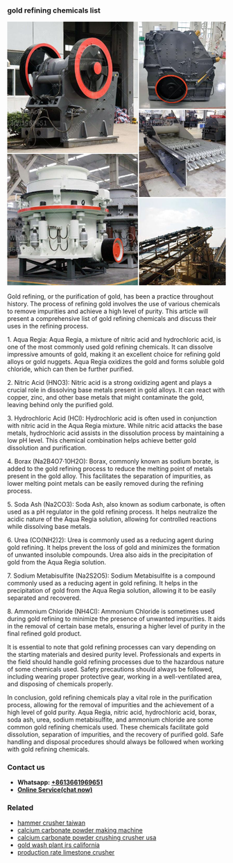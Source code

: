 <h3>gold refining chemicals list</h3><img src='1708589538.jpg' alt=''><p>Gold refining, or the purification of gold, has been a practice throughout history. The process of refining gold involves the use of various chemicals to remove impurities and achieve a high level of purity. This article will present a comprehensive list of gold refining chemicals and discuss their uses in the refining process.</p><p>1. Aqua Regia: Aqua Regia, a mixture of nitric acid and hydrochloric acid, is one of the most commonly used gold refining chemicals. It can dissolve impressive amounts of gold, making it an excellent choice for refining gold alloys or gold nuggets. Aqua Regia oxidizes the gold and forms soluble gold chloride, which can then be further purified.</p><p>2. Nitric Acid (HNO3): Nitric acid is a strong oxidizing agent and plays a crucial role in dissolving base metals present in gold alloys. It can react with copper, zinc, and other base metals that might contaminate the gold, leaving behind only the purified gold.</p><p>3. Hydrochloric Acid (HCl): Hydrochloric acid is often used in conjunction with nitric acid in the Aqua Regia mixture. While nitric acid attacks the base metals, hydrochloric acid assists in the dissolution process by maintaining a low pH level. This chemical combination helps achieve better gold dissolution and purification.</p><p>4. Borax (Na2B4O7·10H2O): Borax, commonly known as sodium borate, is added to the gold refining process to reduce the melting point of metals present in the gold alloy. This facilitates the separation of impurities, as lower melting point metals can be easily removed during the refining process.</p><p>5. Soda Ash (Na2CO3): Soda Ash, also known as sodium carbonate, is often used as a pH regulator in the gold refining process. It helps neutralize the acidic nature of the Aqua Regia solution, allowing for controlled reactions while dissolving base metals.</p><p>6. Urea (CO(NH2)2): Urea is commonly used as a reducing agent during gold refining. It helps prevent the loss of gold and minimizes the formation of unwanted insoluble compounds. Urea also aids in the precipitation of gold from the Aqua Regia solution.</p><p>7. Sodium Metabisulfite (Na2S2O5): Sodium Metabisulfite is a compound commonly used as a reducing agent in gold refining. It helps in the precipitation of gold from the Aqua Regia solution, allowing it to be easily separated and recovered.</p><p>8. Ammonium Chloride (NH4Cl): Ammonium Chloride is sometimes used during gold refining to minimize the presence of unwanted impurities. It aids in the removal of certain base metals, ensuring a higher level of purity in the final refined gold product.</p><p>It is essential to note that gold refining processes can vary depending on the starting materials and desired purity level. Professionals and experts in the field should handle gold refining processes due to the hazardous nature of some chemicals used. Safety precautions should always be followed, including wearing proper protective gear, working in a well-ventilated area, and disposing of chemicals properly.</p><p>In conclusion, gold refining chemicals play a vital role in the purification process, allowing for the removal of impurities and the achievement of a high level of gold purity. Aqua Regia, nitric acid, hydrochloric acid, borax, soda ash, urea, sodium metabisulfite, and ammonium chloride are some common gold refining chemicals used. These chemicals facilitate gold dissolution, separation of impurities, and the recovery of purified gold. Safe handling and disposal procedures should always be followed when working with gold refining chemicals.</p><h3>Contact us</h3><ul><li><strong>Whatsapp:&nbsp;<a href="https://wa.me/8613661969651">+8613661969651</a></strong></li><li><a href="https://swt.shibang-china.com/?git&amp;zhl&amp;gold refining chemicals list"><strong>Online Service(chat now)</strong></a></li></ul><h3>Related</h3><ul><li><a href='hammer crusher taiwan.md'>hammer crusher taiwan</a></li><li><a href='calcium carbonate powder making machine.md'>calcium carbonate powder making machine</a></li><li><a href='calcium carbonate powder crushing crusher usa.md'>calcium carbonate powder crushing crusher usa</a></li><li><a href='gold wash plant irs california.md'>gold wash plant irs california</a></li><li><a href='production rate limestone crusher.md'>production rate limestone crusher</a></li></ul>